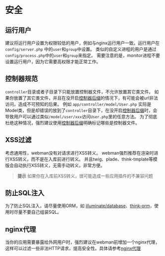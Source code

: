 # 安全

## 运行用户
建议将运行用户设置为权限较低的用户，例如与nginx运行用户一致。运行用户在 `config/server.php` 中的`user`和`group`中设置。
类似的自定义进程的用户是通过`config/process.php`中的`user`和`group`来指定。
需要注意的是，monitor进程不要设置运行用户，因为它需要高权限才能正常工作。

## 控制器规范
`controller`目录或者子目录下只能放置控制器文件，不允许放置其它类文件。
如果你放置了其它类文件，并且在没开启[控制器后缀](https://www.workerman.net/doc/webman/controller.html#%E6%8E%A7%E5%88%B6%E5%99%A8%E5%90%8E%E7%BC%80)的情况下，有可能会被url非法访问，造成不可预知的后果。
例如 `app/controller/model/User.php` 实际是Model类，但是却错误的放到了`controller`目录下，在没开启[控制器后缀](https://www.workerman.net/doc/webman/controller.html#%E6%8E%A7%E5%88%B6%E5%99%A8%E5%90%8E%E7%BC%80)时，会导致用户可以通过类似`/model/user/xxx`访问`User.php`里的任意方法。
为了彻底杜绝这种情况，强烈建议使用[控制器后缀](https://www.workerman.net/doc/webman/controller.html#%E6%8E%A7%E5%88%B6%E5%99%A8%E5%90%8E%E7%BC%80)明确标记哪些是控制器文件。


## XSS过滤
考虑通用性，webman没有对请求进行XSS转义。
webman强烈推荐在渲染时进行XSS转义，而不是在入库前进行转义。
并且twig、plade、think-tmplate等模版会自动执行XSS转义，无需手动转义，非常方便。

> **提示**
> 如果你在入库前XSS转义，很可能造成一些应用插件的不兼容问题


## 防止SQL注入
为了防止SQL注入，请尽量使用ORM，如 [illuminate/database](https://www.workerman.net/doc/webman/db/tutorial.html)、[think-orm](https://www.workerman.net/doc/webman/db/thinkorm.html)，使用时尽量不要自己组装SQL。

## nginx代理
当你的应用需要暴露给外网用户时，强烈建议在webman前增加一个nginx代理，这样可以过滤一些非法HTTP请求，提高安全性。具体请参考[nginx代理](nginx-proxy.md)
